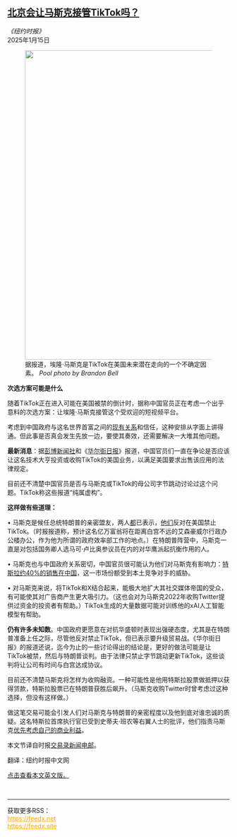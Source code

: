 <!--1736901421000-->
[北京会让马斯克接管TikTok吗？](https://cn.nytimes.com/business/20250115/china-musk-tiktok/)
------

<address>《纽约时报》</address><time pudate="2025-01-15 08:16:43" datetime="2025-01-15 08:16:43">2025年1月15日</time><figure><img src="https://images.weserv.nl/?url=static01.nyt.com/images/2025/01/14/multimedia/14db-musk-trump-qzpj/14db-musk-trump-qzpj-master1050.jpg" width="1050" height="700"><figcaption>据报道，埃隆·马斯克是TikTok在美国未来潜在走向的一个不确定因素。 <cite>Pool photo by Brandon Bell</cite></figcaption></figure><section><p><b>次选方案可能是什么</b></p><p>随着TikTok正在进入可能在美国被禁的倒计时，据称中国官员正在考虑一个出乎意料的次选方案：让埃隆·马斯克接管这个受欢迎的短视频平台。</p><p>考虑到中国政府与这名世界首富之间的<a href="https://cn.nytimes.com/business/20241125/elon-musk-tesla-china/">现有关系</a>和信任，这种安排从字面上讲得通。但此事是否真会发生先放一边，要使其奏效，还需要解决一大堆其他问题。</p><p><b>最新消息</b>：据<a rel="noopener noreferrer" target="_blank" href="https://www.bloomberg.com/news/articles/2025-01-14/china-discusses-sale-of-tiktok-us-to-musk-as-one-possible-option" title="Link: https://www.bloomberg.com/news/articles/2025-01-14/china-discusses-sale-of-tiktok-us-to-musk-as-one-possible-option">彭博新闻社</a>和《<a rel="noopener noreferrer" target="_blank" href="https://www.wsj.com/tech/china-officials-internally-discuss-option-of-tiktok-sale-to-musk-bac0a224">华尔街日报</a>》报道，中国官员们一直在争论是否应该让这名技术大亨投资或收购TikTok的美国业务，以满足美国要求出售该应用的法律规定。</p><p>目前还不清楚中国官员是否与马斯克或TikTok的母公司字节跳动讨论过这个问题。TikTok称这些报道“纯属虚构”。</p><p><b>这样做有些道理：</b></p><p>• 马斯克是候任总统特朗普的亲密盟友，两人<a rel="noopener noreferrer" target="_blank" href="https://x.com/elonmusk/status/1781387457193230338">都</a>已表示，<a href="https://www.nytimes.com/2024/12/27/us/politics/tiktok-ban-supreme-court-trump.html">他们</a>反对在美国禁止TikTok。（时报报道称，预计这名亿万富翁将在距离白宫不远的艾森豪威尔行政办公楼办公，作为他为所谓的政府效率部工作的地点。）在特朗普阵营中，马斯克一直是对包括国务卿人选马可·卢比奥参议员在内的对华鹰派起抗衡作用的人。</p><p>• 马斯克也与中国政府关系密切，中国官员很可能认为他们对马斯克有影响力：<a href="https://cn.nytimes.com/business/20230106/tesla-china-sales-electric-vehicles/" title="Link: https://cn.nytimes.com/business/20230106/tesla-china-sales-electric-vehicles/">特斯拉约40%的销售在中国</a>，这一市场份额受到本土竞争对手的威胁。</p><p>• 对马斯克来说，将TikTok和X结合起来，能极大地扩大其社交媒体帝国的受众，有可能使其对广告商产生更大吸引力。（这也会对为马斯克2022年收购Twitter提供过资金的投资者有帮助。）TikTok生成的大量数据可能对训练他的xAI人工智能模型有帮助。</p><p><b>仍有许多未知数</b>。中国政府更愿意在对抗华盛顿时表现出强硬态度，尤其是在特朗普准备上任之际，尽管他反对禁止TikTok，但已表示要升级贸易战。《华尔街日报》的报道还说，迄今为止的一些讨论得出的结论是，更好的做法可能是让TikTok被禁，然后与特朗普谈判。由于法律只禁止字节跳动更新TikTok，这些谈判将让公司有时间与白宫达成协议。</p><p>目前还不清楚马斯克将怎样为收购融资。一种可能性是他用特斯拉股票做抵押以获得贷款，特斯拉股票已在特朗普获胜后飙升。（马斯克收购Twitter时曾考虑过这种选择，但没有这样做。）</p><p>做这笔交易可能会引发人们对马斯克与特朗普的亲密程度以及他到底对谁忠诚的质疑。这名特斯拉首席执行官已受到史蒂夫·班农等右翼人士的批评，他们指责马斯克<a href="https://www.nytimes.com/2025/01/13/us/politics/steve-bannon-elon-musk.html">优先考虑自己的商业利益</a>。</p></section><footer><p>本文节译自时报<a rel="nofollow" target="_blank" href="https://www.nytimes.com/2025/01/14/business/dealbook/china-musk-tiktok.html">交易录新闻电邮</a>。</p><p>翻译：纽约时报中文网</p><p><a rel="nofollow" target="_blank" href="https://www.nytimes.com/2025/01/14/business/dealbook/china-musk-tiktok.html">点击查看本文英文版。</a></p></footer><br><hr><div>获取更多RSS：<br><a href="https://feedx.net" style="color:orange" target="_blank">https://feedx.net</a> <br><a href="https://feedx.site" style="color:orange" target="_blank">https://feedx.site</a><br></div>
